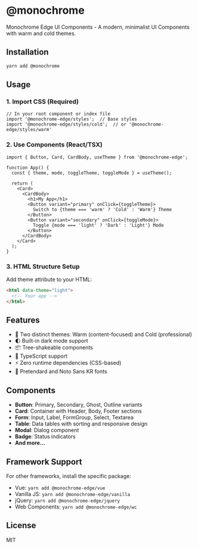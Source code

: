 # @monochrome

Monochrome Edge UI Components - A modern, minimalist UI Components with warm and cold themes.

## Installation

```bash
yarn add @monochrome
```

## Usage

### 1. Import CSS (Required)

```tsx
// In your root component or index file
import '@monochrome-edge/styles';  // Base styles
import '@monochrome-edge/styles/cold';  // or '@monochrome-edge/styles/warm'
```

### 2. Use Components (React/TSX)

```tsx
import { Button, Card, CardBody, useTheme } from '@monochrome-edge';

function App() {
  const { theme, mode, toggleTheme, toggleMode } = useTheme();

  return (
    <Card>
      <CardBody>
        <h1>My App</h1>
        <Button variant="primary" onClick={toggleTheme}>
          Switch to {theme === 'warm' ? 'Cold' : 'Warm'} Theme
        </Button>
        <Button variant="secondary" onClick={toggleMode}>
          Toggle {mode === 'light' ? 'Dark' : 'Light'} Mode
        </Button>
      </CardBody>
    </Card>
  );
}
```

### 3. HTML Structure Setup

Add theme attribute to your HTML:

```html
<html data-theme="light">
  <!-- Your app -->
</html>
```

## Features

- 🎨 Two distinct themes: Warm (content-focused) and Cold (professional)
- 🌓 Built-in dark mode support
- 📦 Tree-shakeable components
- 🔧 TypeScript support
- ⚡ Zero runtime dependencies (CSS-based)
- 🎯 Pretendard and Noto Sans KR fonts

## Components

- **Button**: Primary, Secondary, Ghost, Outline variants
- **Card**: Container with Header, Body, Footer sections
- **Form**: Input, Label, FormGroup, Select, Textarea
- **Table**: Data tables with sorting and responsive design
- **Modal**: Dialog component
- **Badge**: Status indicators
- **And more...**

## Framework Support

For other frameworks, install the specific package:

- Vue: `yarn add @monochrome-edge/vue`
- Vanilla JS: `yarn add @monochrome-edge/vanilla`
- jQuery: `yarn add @monochrome-edge/jquery`
- Web Components: `yarn add @monochrome-edge/wc`

## License

MIT
